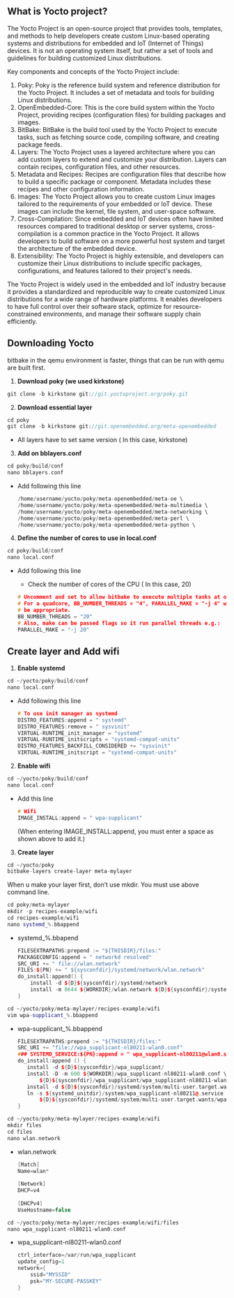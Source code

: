 ## What is Yocto project?

The Yocto Project is an open-source project that provides tools, templates, and methods to help developers create custom Linux-based operating systems and distributions for embedded and IoT (Internet of Things) devices. It is not an operating system itself, but rather a set of tools and guidelines for building customized Linux distributions.

Key components and concepts of the Yocto Project include:

1. Poky: Poky is the reference build system and reference distribution for the Yocto Project. It includes a set of metadata and tools for building Linux distributions.
2. OpenEmbedded-Core: This is the core build system within the Yocto Project, providing recipes (configuration files) for building packages and images.
3. BitBake: BitBake is the build tool used by the Yocto Project to execute tasks, such as fetching source code, compiling software, and creating package feeds.
4. Layers: The Yocto Project uses a layered architecture where you can add custom layers to extend and customize your distribution. Layers can contain recipes, configuration files, and other resources.
5. Metadata and Recipes: Recipes are configuration files that describe how to build a specific package or component. Metadata includes these recipes and other configuration information.
6. Images: The Yocto Project allows you to create custom Linux images tailored to the requirements of your embedded or IoT device. These images can include the kernel, file system, and user-space software.
7. Cross-Compilation: Since embedded and IoT devices often have limited resources compared to traditional desktop or server systems, cross-compilation is a common practice in the Yocto Project. It allows developers to build software on a more powerful host system and target the architecture of the embedded device.
8. Extensibility: The Yocto Project is highly extensible, and developers can customize their Linux distributions to include specific packages, configurations, and features tailored to their project's needs.

The Yocto Project is widely used in the embedded and IoT industry because it provides a standardized and reproducible way to create customized Linux distributions for a wide range of hardware platforms. It enables developers to have full control over their software stack, optimize for resource-constrained environments, and manage their software supply chain efficiently.

## Downloading Yocto

bitbake in the qemu environment is faster, things that can be run with qemu are built first.

1. **Download poky (we used kirkstone)**

```cpp
git clone -b kirkstone git://git.yoctoproject.org/poky.git
```

2. **Download essential layer**

```cpp
cd poky
git clone -b kirkstone git://git.openembedded.org/meta-openembedded
```

- All layers have to set same version ( In this case, kirkstone)

3. ****************************************Add on bblayers.conf****************************************

```cpp
cd poky/build/conf
nano bblayers.conf
```

- Add following this line
    
    ```cpp
    /home/username/yocto/poky/meta-openembedded/meta-oe \
    /home/username/yocto/poky/meta-openembedded/meta-multimedia \
    /home/username/yocto/poky/meta-openembedded/meta-networking \
    /home/username/yocto/poky/meta-openembedded/meta-perl \
    /home/username/yocto/poky/meta-openembedded/meta-python \
    ```
    

4. **Define the number of cores to use in local.conf**

```cpp
cd poky/build/conf
nano local.conf
```

- Add following this line
    - Check the number of cores of the CPU  ( In this case, 20)
    
    ```cpp
    # Uncomment and set to allow bitbake to execute multiple tasks at once. 
    # For a quadcore, BB_NUMBER_THREADS = "4", PARALLEL_MAKE = "-j 4" would 
    # be appropriate. 
    BB_NUMBER_THREADS = "20" 
    # Also, make can be passed flags so it run parallel threads e.g.: 
    PARALLEL_MAKE = "-j 20"
    ```
    

## Create layer and Add wifi

1. **Enable systemd**

```cpp
cd ~/yocto/poky/build/conf
nano local.conf
```

- Add following this line
    
    ```cpp
    # To use init manager as systemd
    DISTRO_FEATURES:append = " systemd"
    DISTRO_FEATURES:remove = " sysvinit"
    VIRTUAL-RUNTIME_init_manager = "systemd"
    VIRTUAL-RUNTIME_initscripts = "systemd-compat-units"
    DISTRO_FEATURES_BACKFILL_CONSIDERED += "sysvinit"
    VIRTUAL-RUNTIME_initscript = "systemd-compat-units"
    ```
    

2. **Enable wifi**

```cpp
cd ~/yocto/poky/build/conf
nano local.conf
```

- Add this line
    
    ```cpp
    # Wifi
    IMAGE_INSTALL:append = " wpa-supplicant"
    ```
    
    (When entering IMAGE_INSTALL:append, you must enter a space as shown above to add it.)
    
3. ************************Create layer************************

```cpp
cd ~/yocto/poky
bitbake-layers create-layer meta-mylayer
```

When u make your layer first, don’t use mkdir. You must use above command line.

```cpp
cd poky/meta-mylayer
mkdir -p recipes-example/wifi
cd recipes-example/wifi
nano systemd_%.bbappend
```

- systemd_%.bbapend
    
    ```cpp
    FILESEXTRAPATHS:prepend := "${THISDIR}/files:"
    PACKAGECONFIG:append = " networkd resolved"
    SRC_URI += " file://wlan.network"
    FILES:${PN} += " ${sysconfdir}/systemd/network/wlan.network"
    do_install:append() {
        install -d ${D}${sysconfdir}/systemd/network
        install -m 0644 ${WORKDIR}/wlan.network ${D}${sysconfdir}/systemd/network
    }
    ```
    

```cpp
cd ~/yocto/poky/meta-mylayer/recipes-example/wifi
vim wpa-supplicant_%.bbappend
```

- wpa-supplicant_%.bbappend
    
    ```cpp
    FILESEXTRAPATHS:prepend := "${THISDIR}/files:"
    SRC_URI += "file://wpa_supplicant-nl80211-wlan0.conf"
    ### SYSTEMD_SERVICE:${PN}:append = " wpa_supplicant-nl80211@wlan0.service"
    do_install:append () {
       install -d ${D}${sysconfdir}/wpa_supplicant/
       install -D -m 600 ${WORKDIR}/wpa_supplicant-nl80211-wlan0.conf \ 
           ${D}${sysconfdir}/wpa_supplicant/wpa_supplicant-nl80211-wlan0.conf
       install -d ${D}${sysconfdir}/systemd/system/multi-user.target.wants/
       ln -s ${systemd_unitdir}/system/wpa_supplicant-nl80211@.service \
       	   ${D}${sysconfdir}/systemd/system/multi-user.target.wants/wpa_supplicant-nl80211@wlan0.service
    }
    ```
    

```cpp
cd ~/yocto/poky/meta-mylayer/recipes-example/wifi
mkdir files
cd files
nano wlan.network
```

- wlan.network
    
    ```cpp
    [Match]
    Name=wlan*
        
    [Network]
    DHCP=v4
        
    [DHCPv4]
    UseHostname=false
    ```
    

```cpp
cd ~/yocto/poky/meta-mylayer/recipes-example/wifi/files
nano wpa_supplicant-nl80211-wlan0.conf
```

- wpa_supplicant-nl80211-wlan0.conf
    
    ```cpp
    ctrl_interface=/var/run/wpa_supplicant
    update_config=1
    network={
        ssid="MYSSID"
        psk="MY-SECURE-PASSKEY"
    }
    ```
